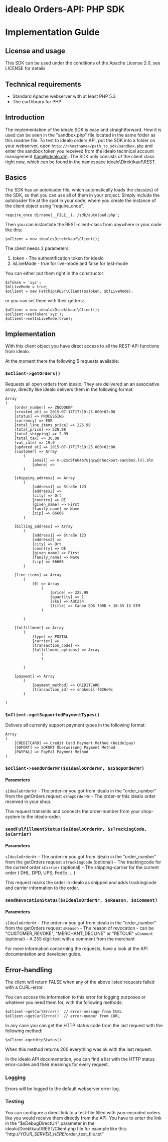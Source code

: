# idealo Orders-API: PHP SDK
# Implementation Guide

## License and usage
This SDK can be used under the conditions of the Apache License 2.0, see LICENSE for details

## Technical requirements
- Standard Apache webserver with at least PHP 5.3
- The curl library for PHP

## Introduction

The implementation of the idealo SDK is  easy and straightforward.
How it is used can be seen in the "sandbox.php" file located in the same folder as this readme file.
To test to idealo orders API, put the SDK into a folder on your webserver, open `http://<hostname>/path_to_sdk/sandbox.php` and enter the sandbox token you received from the idealo technical account management (tam@idealo.de).
The SDK only consists of the client class right now, which can be found in the namespace idealo\Direktkauf\REST.

## Basics

The SDK has an autoloader file, which automatically loads the class(es) of the SDK, so that you can use all of them in your project.
Simply include the autoloader file at the spot in your code, where you create the instance of the client object using "require_once".

	require_once dirname(__FILE__).'/sdk/autoload.php';

Then you can instantiate the REST-client-class from anywhere in your code like this:

	$oClient = new idealo\Direktkauf\Client();

The client needs 2 parameters:
1. token - The authentification token for idealo
2. isLiveMode - true for live-mode and false for test-mode

You can either put them right in the constructor:

	$sToken = 'xyz';
	$blLiveMode = true;
	$oClient = new Fatchip\REST\Client($sToken, $blLiveMode);

or you can set them with their getters:

	$oClient = new idealo\Direktkauf\Client();
	$oClient->setToken('xyz');
	$oClient->setIsLiveMode(true);

## Implementation

With this client object you have direct access to all the REST-API functions from idealo.

At the moment there the following 5 requests available:

### `$oClient->getOrders()`

Requests all open orders from idealo.
They are delivered an an associative array, directly like idealo delivers them in the following format:


	Array
	(
		[order_number] => ZNQQQKBP
		[created_at] => 2015-07-17T17:19:25.000+02:00
		[status] => PROCESSING
		[currency] => EUR
		[total_line_items_price] => 225.99
		[total_price] => 228.98
		[total_shipping] => 2.99
		[total_tax] => 36.08
		[vat_rate] => 19.0
		[updated_at] => 2015-07-17T17:19:25.000+02:00
		[customer] => Array
			(
				[email] => m-u2sc9fn6467ujqcw@checkout-sandbox.lvl.bln
				[phone] => 
			)

		[shipping_address] => Array
			(
				[address1] => Straße 123
				[address2] => 
				[city] => Ort
				[country] => DE
				[given_name] => First
				[family_name] => Name
				[zip] => 66666
			)

		[billing_address] => Array
			(
				[address1] => Straße 123
				[address2] => 
				[city] => Ort
				[country] => DE
				[given_name] => First
				[family_name] => Name
				[zip] => 66666
			)

		[line_items] => Array
			(
				[0] => Array
					(
						[price] => 225.99
						[quantity] => 1
						[sku] => ABC234
						[title] => Canon EOS 700D + 18-55 IS STM
					)

			)

		[fulfillment] => Array
			(
				[type] => POSTAL
				[carrier] => 
				[transaction_code] => 
				[fulfillment_options] => Array
					(
					)

			)

		[payment] => Array
			(
				[payment_method] => CREDITCARD
				[transaction_id] => snakeoil-f026e9c
			)

	)


### `$oClient->getSupportedPaymentTypes()` 

Delivers all currently support payment types in the following format:

	Array
	(
		[CREDITCARD] => Credit Card Payment Method (Heidelpay)
		[SOFORT] => SOFORT Überweisung Payment Method
		[PAYPAL] => PayPal Payment Method
	)

### `$oClient->sendOrderNr($sIdealoOrderNr, $sShopOrderNr)` 

#### Parameters

`sIdealoOrderNr` - The order-nr you got from idealo in the "order_number" from the getOrders request
`sShopOrderNr` - The order-nr this idealo order received in your shop.

This request transmits and connects the order-number from your shop-system to the idealo-order.

### `sendFulfillmentStatus($sIdealoOrderNr, $sTrackingCode, $sCarrier)`

#### Parameters

`sIdealoOrderNr` - The order-nr you got from idealo in the "order_number" from the getOrders request
`sTrackingCode` (optional) - The trackingcode for the current order
`sCarrier` (optional) - The shipping-carrier for the current order ( DHL, DPD, UPS, FedEx, ...)

This request marks the order in idealo as shipped and adds trackingcode and carrier information to the order.

### `sendRevocationStatus($sIdealoOrderNr, $sReason, $sComment)` 

#### Parameters

`sIdealoOrderNr` - The order-nr you got from idealo in the "order_number" from the getOrders request
`sReason` - The reason of revocation - can be "CUSTOMER_REVOKE", "MERCHANT_DECLINE" or "RETOUR"
`sComment` (optional) - A 255 digit text with a comment from the merchant


For more information concerning the requests, have a look at the API documentation and developer guide.

## Error-handling

The client will return FALSE when any of the above listed requests failed with a CURL-error.

You can access the information to this error for logging purposes or whatever you need them for, with the following methods:

	$oClient->getCurlError()` // error-message from CURL
	$oClient->getCurlErrno()` // error-number from CURL

In any case you can get the HTTP status code from the last request with the following method:

	$oClient->getHttpStatus()

When this method returns 200 everything was ok with the last request.

In the idealo API documentation, you can find a list with the HTTP status error-codes and their meanings for every request.

### Logging

Errors will be logged to the default webserver error log.

### Testing

You can configure a direct link to a test-file filled with json-encoded orders like you would receive them directly from the API.
You have to enter the link in the "$sDebugDirectUrl" parameter in the idealo/Direktkauf/REST/Client.php file for example like this:
"http://*YOUR_SERVER_HERE*/order_test_file.txt"